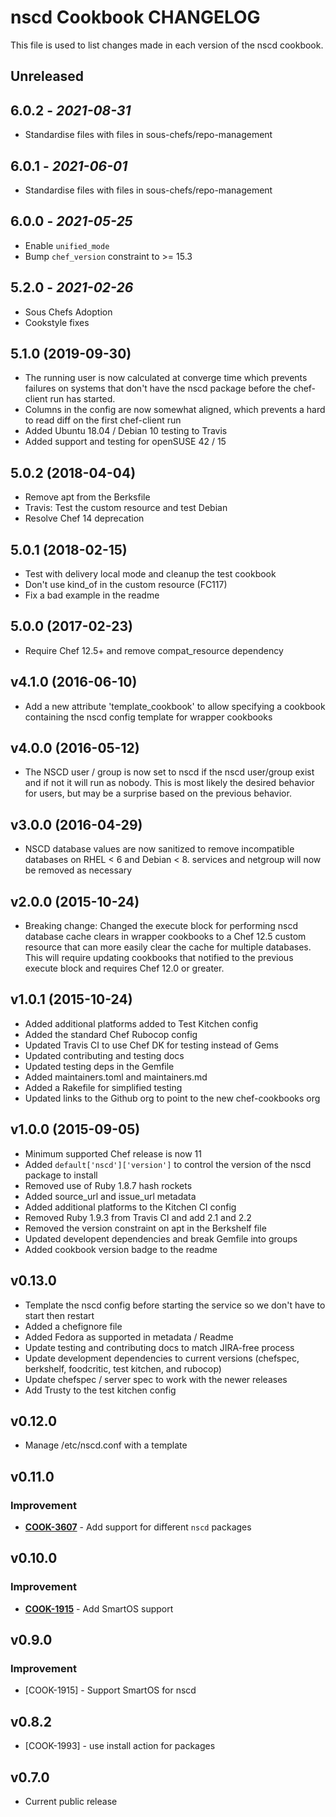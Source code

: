 # nscd Cookbook CHANGELOG

This file is used to list changes made in each version of the nscd cookbook.

## Unreleased

## 6.0.2 - *2021-08-31*

- Standardise files with files in sous-chefs/repo-management

## 6.0.1 - *2021-06-01*

- Standardise files with files in sous-chefs/repo-management

## 6.0.0 - *2021-05-25*

- Enable `unified_mode`
- Bump `chef_version` constraint to >= 15.3

## 5.2.0 - *2021-02-26*

- Sous Chefs Adoption
- Cookstyle fixes

## 5.1.0 (2019-09-30)

- The running user is now calculated at converge time which prevents failures on systems that don't have the nscd package before the chef-client run has started.
- Columns in the config are now somewhat aligned, which prevents a hard to read diff on the first chef-client run
- Added Ubuntu 18.04 / Debian 10 testing to Travis
- Added support and testing for openSUSE 42 / 15

## 5.0.2 (2018-04-04)

- Remove apt from the Berksfile
- Travis: Test the custom resource and test Debian
- Resolve Chef 14 deprecation

## 5.0.1 (2018-02-15)

- Test with delivery local mode and cleanup the test cookbook
- Don't use kind\_of in the custom resource (FC117)
- Fix a bad example in the readme

## 5.0.0 (2017-02-23)

- Require Chef 12.5+ and remove compat\_resource dependency

## v4.1.0 (2016-06-10)

- Add a new attribute 'template\_cookbook' to allow specifying a cookbook containing the nscd config template for wrapper cookbooks

## v4.0.0 (2016-05-12)

- The NSCD user / group is now set to nscd if the nscd user/group exist and if not it will run as nobody. This is most likely the desired behavior for users, but may be a surprise based on the previous behavior.

## v3.0.0 (2016-04-29)

- NSCD database values are now sanitized to remove incompatible databases on RHEL < 6 and Debian < 8\. services and netgroup will now be removed as necessary

## v2.0.0 (2015-10-24)

- Breaking change: Changed the execute block for performing nscd database cache clears in wrapper cookbooks to a Chef 12.5 custom resource that can more easily clear the cache for multiple databases. This will require updating cookbooks that notified to the previous execute block and requires Chef 12.0 or greater.

## v1.0.1 (2015-10-24)

- Added additional platforms added to Test Kitchen config
- Added the standard Chef Rubocop config
- Updated Travis CI to use Chef DK for testing instead of Gems
- Updated contributing and testing docs
- Updated testing deps in the Gemfile
- Added maintainers.toml and maintainers.md
- Added a Rakefile for simplified testing
- Updated links to the Github org to point to the new chef-cookbooks org

## v1.0.0 (2015-09-05)

- Minimum supported Chef release is now 11
- Added `default['nscd']['version']` to control the version of the nscd package to install
- Removed use of Ruby 1.8.7 hash rockets
- Added source\_url and issue\_url metadata
- Added additional platforms to the Kitchen CI config
- Removed Ruby 1.9.3 from Travis CI and add 2.1 and 2.2
- Removed the version constraint on apt in the Berkshelf file
- Updated developent dependencies and break Gemfile into groups
- Added cookbook version badge to the readme

## v0.13.0

- Template the nscd config before starting the service so we don't have to start then restart
- Added a chefignore file
- Added Fedora as supported in metadata / Readme
- Update testing and contributing docs to match JIRA-free process
- Update development dependencies to current versions (chefspec, berkshelf, foodcritic, test kitchen, and rubocop)
- Update chefspec / server spec to work with the newer releases
- Add Trusty to the test kitchen config

## v0.12.0

- Manage /etc/nscd.conf with a template

## v0.11.0

### Improvement

- **[COOK-3607](https://tickets.chef.io/browse/COOK-3607)** - Add support for different `nscd` packages

## v0.10.0

### Improvement

- **[COOK-1915](https://tickets.chef.io/browse/COOK-1915)** - Add SmartOS support

## v0.9.0

### Improvement

- [COOK-1915] - Support SmartOS for nscd

## v0.8.2

- [COOK-1993] - use install action for packages

## v0.7.0

- Current public release
